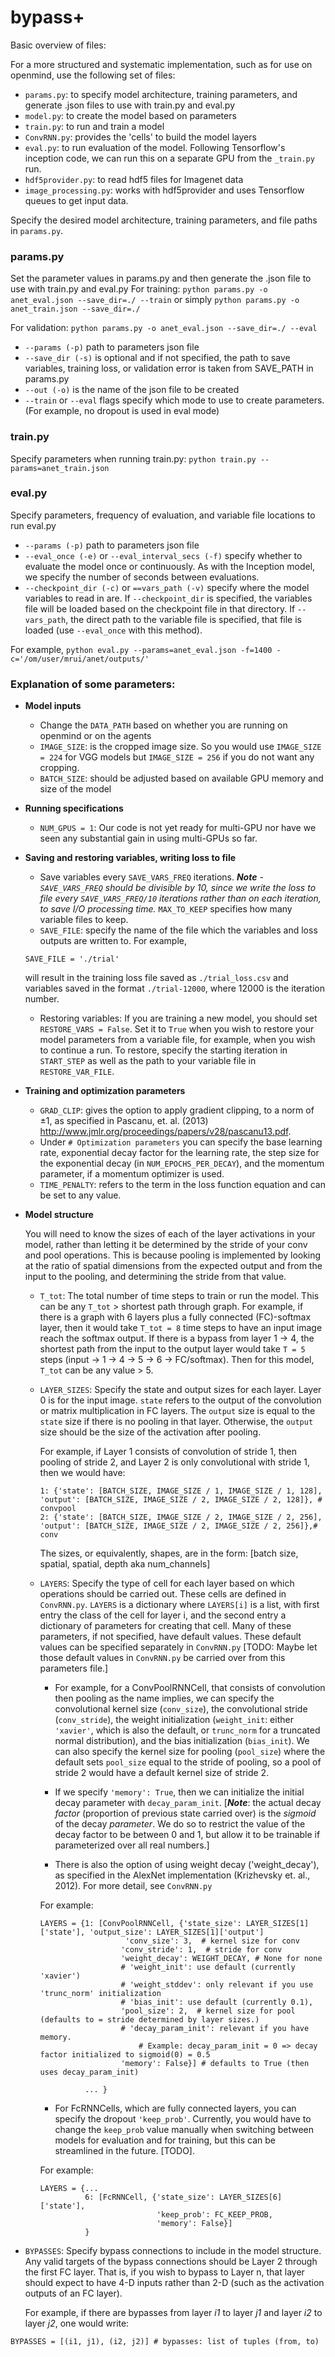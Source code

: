# bypass+
Basic overview of files:

For a more structured and systematic implementation, such as for use on openmind, use the following set of files:
  - `params.py`: to specify model architecture, training parameters, and generate .json files to use with train.py and eval.py
  - `model.py`: to create the model based on parameters
  - `train.py`: to run and train a model
  - `ConvRNN.py`: provides the 'cells' to build the model layers
  - `eval.py`: to run evaluation of the model. Following Tensorflow's inception code, we can run this on a separate GPU from the `_train.py` run. 
  - `hdf5provider.py`: to read hdf5 files for Imagenet data
  - `image_processing.py`: works with hdf5provider and uses Tensorflow queues to get input data. 


Specify the desired model architecture, training parameters, and file paths in `params.py`. 

### params.py
Set the parameter values in params.py and then generate the .json file to use with train.py and eval.py
For training: 
```python params.py -o anet_eval.json --save_dir=./ --train```
or simply ``` python params.py -o anet_train.json --save_dir=./ ```

For validation: 
``` python params.py -o anet_eval.json --save_dir=./ --eval ```
  
  - `--params (-p)` path to parameters json file
  - `--save_dir (-s)` is optional and if not specified, the path to save variables, training loss, or validation error is taken from SAVE_PATH in params.py
  - `--out (-o)` is the name of the json file to be created
  - `--train` or `--eval` flags specify which mode to use to create parameters. (For example, no dropout is used in eval mode)

### train.py
Specify parameters when running train.py: ```python train.py --params=anet_train.json```

### eval.py
Specify parameters, frequency of evaluation, and variable file locations to run eval.py

  - `--params (-p)` path to parameters json file
  - `--eval_once (-e)` or `--eval_interval_secs (-f)` specify whether to evaluate the model once or continuously. As with the Inception model, we specify the number of seconds between evaluations. 
  - `--checkpoint_dir (-c)` or `==vars_path (-v)` specify where the model variables to read in are. If `--checkpoint_dir` is specified, the variables file will be loaded based on the checkpoint file in that directory. If `--vars_path`, the direct path to the variable file is specified, that file is loaded (use `--eval_once` with this method).

For example, ```python eval.py --params=anet_eval.json -f=1400 -c='/om/user/mrui/anet/outputs/'```

  
  
### Explanation of some parameters:
  - **Model inputs**
    - Change the `DATA_PATH` based on whether you are running on openmind or on the agents
    - `IMAGE_SIZE`: is the cropped image size. So you would use `IMAGE_SIZE = 224` for VGG models but `IMAGE_SIZE = 256` if you do not want any cropping. 
    - `BATCH_SIZE`: should be adjusted based on available GPU memory and size of the model
  - **Running specifications**
    - `NUM_GPUS = 1`: Our code is not yet ready for multi-GPU nor have we seen any substantial gain in using multi-GPUs so far.
  
  - **Saving and restoring variables, writing loss to file**
    - Save variables every `SAVE_VARS_FREQ` iterations. **_Note_** *- `SAVE_VARS_FREQ` should be divisible by 10, since we write the loss to file every `SAVE_VARS_FREQ/10` iterations rather than on each iteration, to save I/O processing time.* `MAX_TO_KEEP` specifies how many variable files to keep. 
    - `SAVE_FILE`: specify the name of the file which the variables and loss outputs are written to. For example, 
    ```
    SAVE_FILE = './trial'
    ``` 
    will result in the training loss file saved as `./trial_loss.csv` and variables saved in the format `./trial-12000`, where 12000 is the iteration number. 
    - Restoring variables: If you are training a new model, you should set `RESTORE_VARS = False`. Set it to `True` when you wish to restore your model parameters from a variable file, for example, when you wish to continue a run. To restore, specify the starting iteration in `START_STEP` as well as the path to your variable file in `RESTORE_VAR_FILE`. 
    
  - **Training and optimization parameters**
    - `GRAD_CLIP`: gives the option to apply gradient clipping, to a norm of ±1, as specified in Pascanu, et. al. (2013) http://www.jmlr.org/proceedings/papers/v28/pascanu13.pdf. 
    - Under `# Optimization parameters` you can specify the base learning rate, exponential decay factor for the learning rate, the step size for the exponential decay (in `NUM_EPOCHS_PER_DECAY`), and the momentum parameter, if a momentum optimizer is used.
    - `TIME_PENALTY`: refers to the term in the loss function equation and can be set to any value.
    
  - **Model structure**
  
    You will need to know the sizes of each of the layer activations in your model, rather than letting it be determined by the stride of your conv and pool operations. This is because pooling is implemented by looking at the ratio of spatial dimensions from the expected output and from the input to the pooling, and determining the stride from that value. 

    - `T_tot`: The total number of time steps to train or run the model. This can be any `T_tot` > shortest path through graph. For example, if there is a graph with 6 layers plus a fully connected (FC)-softmax layer, then it would take `T_tot = 8` time steps to have an input image reach the softmax output. If there is a bypass from layer 1 -> 4, the shortest path from the input to the output layer would take `T = 5` steps (input -> 1 -> 4 -> 5 -> 6 -> FC/softmax). Then for this model, `T_tot` can be any value > 5. 
    - `LAYER_SIZES`: Specify the state and output sizes for each layer. Layer 0 is for the input image. `state` refers to the output of the convolution or matrix multiplication in FC layers. The `output` size is equal to the `state` size if there is no pooling in that layer. Otherwise, the `output` size should be the size of the activation after pooling. 
    
      For example, if Layer 1 consists of convolution of stride 1, then pooling of stride 2, and Layer 2 is only convolutional with stride 1, then we would have: 
      ```
      1: {'state': [BATCH_SIZE, IMAGE_SIZE / 1, IMAGE_SIZE / 1, 128], 'output': [BATCH_SIZE, IMAGE_SIZE / 2, IMAGE_SIZE / 2, 128]}, # convpool
      2: {'state': [BATCH_SIZE, IMAGE_SIZE / 2, IMAGE_SIZE / 2, 256], 'output': [BATCH_SIZE, IMAGE_SIZE / 2, IMAGE_SIZE / 2, 256]},# conv
      ```
      The sizes, or equivalently, shapes, are in the form: [batch size, spatial, spatial, depth aka num_channels]
      
    - `LAYERS`: Specify the type of cell for each layer based on which operations should be carried out. These cells are defined in `ConvRNN.py`. `LAYERS` is a dictionary where `LAYERS[i]` is a list, with first entry the class of the cell for layer i, and the second entry a dictionary of parameters for creating that cell. Many of these parameters, if not specified, have default values. These default values can be specified separately in `ConvRNN.py` [TODO: Maybe let those default values in `ConvRNN.py` be carried over from this parameters file.]
      
      * For example, for a ConvPoolRNNCell, that consists of convolution then pooling as the name implies, we can specify the convolutional kernel size (`conv_size`), the convolutional stride (`conv_stride`), the weight initialization (`weight_init`: either `'xavier'`, which is also the default, or `trunc_norm` for a truncated normal distribution), and the bias initialization (`bias_init`).  We can also specify the kernel size for pooling (`pool_size`) where the default sets `pool_size` equal to the stride of pooling, so a pool of stride 2 would have a default kernel size of stride 2. 
      
      * If we specify `'memory': True`, then we can initialize the initial decay parameter with `decay_param_init`. [**_Note_**: the actual decay *factor* (proportion of previous state carried over) is the *sigmoid* of the decay *parameter*. We do so to restrict the value of the decay factor to be between 0 and 1, but allow it to be trainable if parameterized over all real numbers.] 
      
      * There is also the option of using weight decay ('weight_decay'), as specified in the AlexNet implementation (Krizhevsky et. al., 2012). For more detail, see `ConvRNN.py`
      
      For example:
      ```
      LAYERS = {1: [ConvPoolRNNCell, {'state_size': LAYER_SIZES[1]['state'], 'output_size': LAYER_SIZES[1]['output']
                         'conv_size': 3,  # kernel size for conv
                        'conv_stride': 1,  # stride for conv
                        'weight_decay': WEIGHT_DECAY, # None for none
                        # 'weight_init': use default (currently 'xavier')
                        # 'weight_stddev': only relevant if you use 'trunc_norm' initialization
                        # 'bias_init': use default (currently 0.1),
                        'pool_size': 2,  # kernel size for pool (defaults to = stride determined by layer sizes.)
                        # 'decay_param_init': relevant if you have memory. 
                            # Example: decay_param_init = 0 => decay factor initialized to sigmoid(0) = 0.5
                        'memory': False}] # defaults to True (then uses decay_param_init)
                        
                ... }
      ```
      * For FcRNNCells, which are fully connected layers, you can specify the dropout `'keep_prob'`. Currently, you would have to change the `keep_prob` value manually when switching between models for evaluation and for training, but this can be streamlined in the future. [TODO].
      
      For example:
      ``` 
      LAYERS = {... 
                6: [FcRNNCell, {'state_size': LAYER_SIZES[6]['state'],
                                'keep_prob': FC_KEEP_PROB,
                                'memory': False}]
                }
      ```
  - `BYPASSES`: Specify bypass connections to include in the model structure. Any valid targets of the bypass connections should be Layer 2 through the first FC layer. That is, if you wish to bypass to Layer n, that layer should expect to have 4-D inputs rather than 2-D (such as the activation outputs of an FC layer).
    
    For example, if there are bypasses from layer *i1* to layer *j1* and layer *i2* to layer *j2*, one would write:
  ``` 
  BYPASSES = [(i1, j1), (i2, j2)] # bypasses: list of tuples (from, to)
  ```

  

